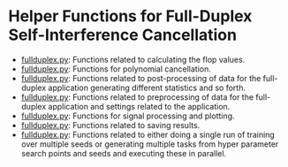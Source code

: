 # Helper Functions for Full-Duplex Self-Interference Cancellation

* [fullduplex.py](flop.py): Functions related to calculating the flop values.
* [fullduplex.py](polynomial_cancellation.py): Functions for polynomial cancellation.
* [fullduplex.py](postprocess.py): Functions related to post-processing of data for the full-duplex application generating different statistics and so forth.
* [fullduplex.py](preprocess.py): Functions related to preprocessing of data for the full-duplex application and settings related to the application.
* [fullduplex.py](signal_processing.py): Functions for signal processing and plotting.
* [fullduplex.py](summary.py): Functions related to saving results.
* [fullduplex.py](training.py): Functions related to either doing a single run of training over multiple seeds or generating multiple tasks from hyper parameter search points and seeds and executing these in parallel.
